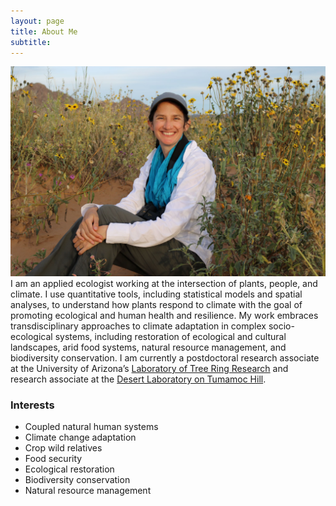 ```yaml
---
layout: page
title: About Me
subtitle: 
---
```


![Erin Riordan](/img/erinIntro.JPG)
I am an applied ecologist working at the intersection of plants, people, and climate. I use quantitative tools, including statistical models and spatial analyses, to understand how plants respond to climate with the goal of promoting ecological and human health and resilience. My work embraces transdisciplinary approaches to climate adaptation in complex socio-ecological systems, including restoration of ecological and cultural landscapes, arid food systems, natural resource management, and biodiversity conservation. I am currently a postdoctoral research associate at the University of Arizona’s [Laboratory of Tree Ring Research](https://ltrr.arizona.edu/) and research associate at the [Desert Laboratory on Tumamoc Hill](http://tumamoc.arizona.edu/).

### Interests
- Coupled natural human systems
- Climate change adaptation
- Crop wild relatives
- Food security
- Ecological restoration
- Biodiversity conservation
- Natural resource management
